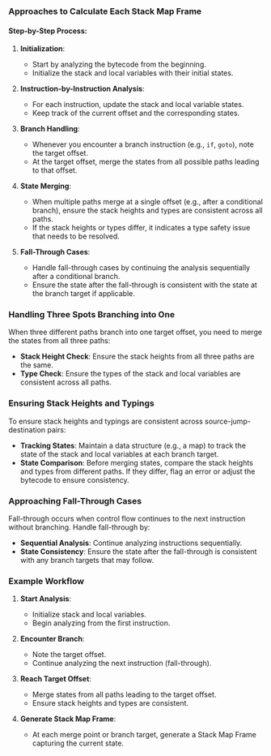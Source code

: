 ### Approaches to Calculate Each Stack Map Frame

#### Step-by-Step Process:
1. **Initialization**:
   - Start by analyzing the bytecode from the beginning.
   - Initialize the stack and local variables with their initial states.

2. **Instruction-by-Instruction Analysis**:
   - For each instruction, update the stack and local variable states.
   - Keep track of the current offset and the corresponding states.

3. **Branch Handling**:
   - Whenever you encounter a branch instruction (e.g., `if`, `goto`), note the target offset.
   - At the target offset, merge the states from all possible paths leading to that offset.

4. **State Merging**:
   - When multiple paths merge at a single offset (e.g., after a conditional branch), ensure the stack heights and types are consistent across all paths.
   - If the stack heights or types differ, it indicates a type safety issue that needs to be resolved.

5. **Fall-Through Cases**:
   - Handle fall-through cases by continuing the analysis sequentially after a conditional branch.
   - Ensure the state after the fall-through is consistent with the state at the branch target if applicable.

### Handling Three Spots Branching into One
When three different paths branch into one target offset, you need to merge the states from all three paths:

- **Stack Height Check**: Ensure the stack heights from all three paths are the same.
- **Type Check**: Ensure the types of the stack and local variables are consistent across all paths.

### Ensuring Stack Heights and Typings
To ensure stack heights and typings are consistent across source-jump-destination pairs:

- **Tracking States**: Maintain a data structure (e.g., a map) to track the state of the stack and local variables at each branch target.
- **State Comparison**: Before merging states, compare the stack heights and types from different paths. If they differ, flag an error or adjust the bytecode to ensure consistency.

### Approaching Fall-Through Cases
Fall-through occurs when control flow continues to the next instruction without branching. Handle fall-through by:

- **Sequential Analysis**: Continue analyzing instructions sequentially.
- **State Consistency**: Ensure the state after the fall-through is consistent with any branch targets that may follow.

### Example Workflow
1. **Start Analysis**:
   - Initialize stack and local variables.
   - Begin analyzing from the first instruction.

2. **Encounter Branch**:
   - Note the target offset.
   - Continue analyzing the next instruction (fall-through).

3. **Reach Target Offset**:
   - Merge states from all paths leading to the target offset.
   - Ensure stack heights and types are consistent.

4. **Generate Stack Map Frame**:
   - At each merge point or branch target, generate a Stack Map Frame capturing the current state.